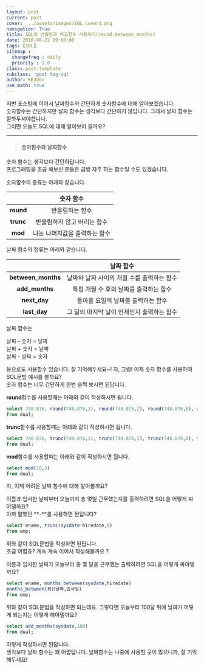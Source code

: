 ```yaml
---
layout: post
current: post
cover:  ../assets/images/SQL_cover1.png
navigation: True
title: SQL의 반올림과 비교함수 사용하기(round,between_months)
date: 2018-08-22 09:00:00
tags: [SQL]
sitemap :
  changefreq : daily
  priority : 1.0
class: post-template
subclass: 'post tag-sql'
author: KEJdev
use_math: true
---  
```


저번 포스팅에 이어서 날짜함수와 간단하게 숫자함수에 대해 알아보겠습니다.  
숫자함수는 간단하지만 날짜 함수는 생각보다 간단하지 않답니다. 그래서 날짜 함수는 잘봐두셔야합니다.  
그러면 오늘도 SQL에 대해 알아보러 갈까요?

--------


> #### 숫자함수와 날짜함수  

숫자 함수는 생각보다 간단하답니다.  
프로그래밍을 조금 해보신 분들은 금방 자주 하는 함수일 수도 있겠습니다.   

숫자함수의 종류는 아래와 같습니다.  

|<center></center>|<center>숫자 함수</center>| 
|:--------:|:--------:|
|**round**|<center>반올림하는 함수</center>|
|**trunc**|<center>반올림하지 않고 버리는 함수</center>| 
|**mod**|<center>나눈 나머지값을 출력하는 함수</center>|


날짜 함수의 정류는 아래와 같습니다.  

|<center></center>|<center>날짜 함수</center>| 
|:--------:|:--------:|
|**between_months**|<center>날짜와 날짜 사이의 개월 수를 출력하는 함수</center>|
|**add_months**|<center>특정 개월 수 후의 날짜를 출력하는 함수</center>| 
|**next_day**|<center> 돌아올 요일의 날짜를 출력하는 함수</center>|
|**last_day**|<center>그 달의 마지막 날이 언제인지 출력하는 함수</center>|

날짜 함수는   

날짜 - 숫자 = 날짜  
날짜 + 숫자 = 날짜  
날짜 - 날짜 = 숫자  

등으로도 사용할수 있습니다. 잘 기억해두세요~!
자, 그럼! 이제 숫자 함수를 사용하여 SQL문법 예시를 볼까요?  
숫자 함수는 너무 간단하게 한번 슬쩍 보시면 된답니다.  

**round**함수를 사용할때는 아래와 같이 작성하시면 됩니다.

```sql
select 748.876, round(748.876,1), round(748.876,2), round(748.876,0), round(748.876,-1)  
from dual;
```

**trunc**함수를 사용할때는 아래와 같이 작성하시면 됩니다.  

```sql
select 748.876, trunc(748.876,1), trunc(748.876,2), trunc(748.876,0), trunc(748.876,-1)  
from dual;
```  

**mod**함수를 사용할때는 아래와 같이 작성하시면 됩니다.  

```sql
select mod(10,3)
from dual;
```

자, 이제 어려운 날짜 함수에 대해 알아볼까요?  

이름과 입사한 날짜부터 오늘까지 총 몇일 근무했는지를 출력하려면 SQL을 어떻게 짜야댈까요?  
아까 말했던 **-**를 사용하면 된답니다?

```sql
select ename, trunc(sysdate-hiredate,0)
from emp;
```

위와 같이 SQL문법을 작성하면 된답니다.  
조금 어렵죠? 계속 계속 이어서 작성해볼까요 ?

이름과 입사한 날짜가 오늘부터 총 몇 달을 근무했는 출력하려면 SQL을 어떻게 짜야댈까요?  

```sql
select ename, months_between(sysdate,hiredate)
months_between(최신날짜,입사일)
from emp;
```

위와 같이 SQL문법을 작성하면 되는데요. 그렇다면 오늘부터 100달 뒤에 날짜가 어떻게 되는지는 어떻게 해야댈까요?  

```sql
select add_months(sysdate,100)
from dual;
```

이렇게 작성하시면 된답니다.  
생각보다 날짜 함수는 꽤 어렵답니다. 날짜함수는 나중에 사용할 곳이 많으니까, 잘 기억해두세요! 



